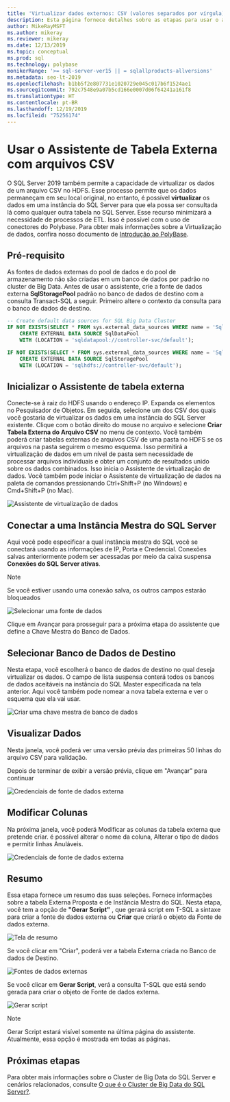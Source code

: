 ```yaml
---
title: 'Virtualizar dados externos: CSV (valores separados por vírgula)'
description: Esta página fornece detalhes sobre as etapas para usar o assistente criar tabela externa para um arquivo CSV
author: MikeRayMSFT
ms.author: mikeray
ms.reviewer: mikeray
ms.date: 12/13/2019
ms.topic: conceptual
ms.prod: sql
ms.technology: polybase
monikerRange: '>= sql-server-ver15 || = sqlallproducts-allversions'
ms.metadata: seo-lt-2019
ms.openlocfilehash: b1bb5f2e807731e1020729e045c017b6f1524ae1
ms.sourcegitcommit: 792c7548e9a07b5cd166e0007d06f64241a161f8
ms.translationtype: HT
ms.contentlocale: pt-BR
ms.lasthandoff: 12/19/2019
ms.locfileid: "75256174"
---
```

# <a name="use-the-external-table-wizard-with-csv-files"></a>Usar o Assistente de Tabela Externa com arquivos CSV

O SQL Server 2019 também permite a capacidade de virtualizar os dados de um arquivo CSV no HDFS.  Esse processo permite que os dados permaneçam em seu local original, no entanto, é possível **virtualizar** os dados em uma instância do SQL Server para que ela possa ser consultada lá como qualquer outra tabela no SQL Server. Esse recurso minimizará a necessidade de processos de ETL. Isso é possível com o uso de conectores do Polybase. Para obter mais informações sobre a Virtualização de dados, confira nosso documento de [Introdução ao PolyBase](polybase-guide.md).

## <a name="prerequisite"></a>Pré-requisito

As fontes de dados externas do pool de dados e do pool de armazenamento não são criadas em um banco de dados por padrão no cluster de Big Data. Antes de usar o assistente, crie a fonte de dados externa **SqlStoragePool** padrão no banco de dados de destino com a consulta Transact-SQL a seguir. Primeiro altere o contexto da consulta para o banco de dados de destino.

```sql
-- Create default data sources for SQL Big Data Cluster
IF NOT EXISTS(SELECT * FROM sys.external_data_sources WHERE name = 'SqlDataPool')
    CREATE EXTERNAL DATA SOURCE SqlDataPool
    WITH (LOCATION = 'sqldatapool://controller-svc/default');

IF NOT EXISTS(SELECT * FROM sys.external_data_sources WHERE name = 'SqlStoragePool')
    CREATE EXTERNAL DATA SOURCE SqlStoragePool
    WITH (LOCATION = 'sqlhdfs://controller-svc/default');
```

## <a name="launch-the-external-table-wizard"></a>Inicializar o Assistente de tabela externa

Conecte-se à raiz do HDFS usando o endereço IP. Expanda os elementos no Pesquisador de Objetos. Em seguida, selecione um dos CSV dos quais você gostaria de virtualizar os dados em uma instância do SQL Server existente. Clique com o botão direito do mouse no arquivo e selecione **Criar Tabela Externa do Arquivo CSV** no menu de contexto. Você também poderá criar tabelas externas de arquivos CSV de uma pasta no HDFS se os arquivos na pasta seguirem o mesmo esquema. Isso permitirá a virtualização de dados em um nível de pasta sem necessidade de processar arquivos individuais e obter um conjunto de resultados unido sobre os dados combinados. Isso inicia o Assistente de virtualização de dados. Você também pode iniciar o Assistente de virtualização de dados na paleta de comandos pressionando Ctrl+Shift+P (no Windows) e Cmd+Shift+P (no Mac).

![Assistente de virtualização de dados](media/data-virtualization/csv-virtualize-data-wizard.png)

## <a name="connect-to-a-sql-server-master-instance"></a>Conectar a uma Instância Mestra do SQL Server

Aqui você pode especificar a qual instância mestra do SQL você se conectará usando as informações de IP, Porta e Credencial. Conexões salvas anteriormente podem ser acessadas por meio da caixa suspensa **Conexões do SQL Server ativas**. 
> [!NOTE]
>Se você estiver usando uma conexão salva, os outros campos estarão bloqueados


![Selecionar uma fonte de dados](media/data-virtualization/csv-connect-to-master.png)

Clique em Avançar para prosseguir para a próxima etapa do assistente que define a Chave Mestra do Banco de Dados.

## <a name="select-destination-database"></a>Selecionar Banco de Dados de Destino

Nesta etapa, você escolherá o banco de dados de destino no qual deseja virtualizar os dados. O campo de lista suspensa conterá todos os bancos de dados aceitáveis na instância do SQL Master especificada na tela anterior. Aqui você também pode nomear a nova tabela externa e ver o esquema que ela vai usar.

![Criar uma chave mestra de banco de dados](media/data-virtualization/csv-select-destination.png)


## <a name="preview-data"></a>Visualizar Dados

Nesta janela, você poderá ver uma versão prévia das primeiras 50 linhas do arquivo CSV para validação.

Depois de terminar de exibir a versão prévia, clique em "Avançar" para continuar

![Credenciais de fonte de dados externa](media/data-virtualization/csv-preview-data.png)

## <a name="modify-columns"></a>Modificar Colunas

Na próxima janela, você poderá Modificar as colunas da tabela externa que pretende criar. é possível alterar o nome da coluna, Alterar o tipo de dados e permitir linhas Anuláveis. 

![Credenciais de fonte de dados externa](media/data-virtualization/csv-modify-columns.png)


## <a name="summary"></a>Resumo

Essa etapa fornece um resumo das suas seleções. Fornece informações sobre a tabela Externa Proposta e de Instância Mestra do SQL. Nesta etapa, você tem a opção de **"Gerar Script"** , que gerará script em T-SQL a sintaxe para criar a fonte de dados externa ou **Criar** que criará o objeto da Fonte de dados externa.

![Tela de resumo](media/data-virtualization/csv-virtualize-data-summary.png)

Se você clicar em "Criar", poderá ver a tabela Externa criada no Banco de dados de Destino.

![Fontes de dados externas](media/data-virtualization/csv-external-data-sources.png)

Se você clicar em **Gerar Script**, verá a consulta T-SQL que está sendo gerada para criar o objeto de Fonte de dados externa.

![Gerar script](media/data-virtualization/csv-generated-script.png)

> [!NOTE]
> Gerar Script estará visível somente na última página do assistente. Atualmente, essa opção é mostrada em todas as páginas.

## <a name="next-steps"></a>Próximas etapas

Para obter mais informações sobre o Cluster de Big Data do SQL Server e cenários relacionados, consulte [O que é o Cluster de Big Data do SQL Server?](../../big-data-cluster/big-data-cluster-overview.md).
